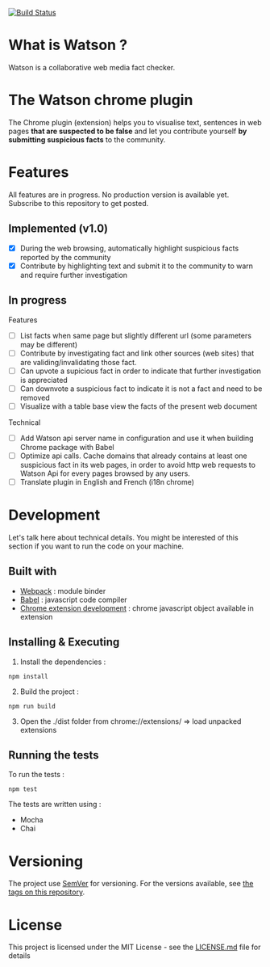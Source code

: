 [![Build Status](https://travis-ci.org/pierregillon/Watson.Plugins.Chrome.svg)](https://travis-ci.org/pierregillon/Watson.Plugins.Chrome)

# What is Watson ?
Watson is a collaborative web media fact checker.

# The Watson chrome plugin
The Chrome plugin (extension) helps you to visualise text, sentences in web pages **that are suspected to be false** and let you contribute yourself **by submitting suspicious facts** to the community.

# Features
All features are in progress. No production version is available yet. Subscribe to this repository to get posted.

## Implemented (v1.0)
- [x] During the web browsing, automatically highlight suspicious facts reported by the community
- [x] Contribute by highlighting text and submit it to the community to warn and require further investigation

## In progress
Features
- [ ] List facts when same page but slightly different url (some parameters may be different)
- [ ] Contribute by investigating fact and link other sources (web sites) that are validing/invalidating those fact.
- [ ] Can upvote a supicious fact in order to indicate that further investigation is appreciated
- [ ] Can downvote a suspicious fact to indicate it is not a fact and need to be removed
- [ ] Visualize with a table base view the facts of the present web document

Technical
- [ ] Add Watson api server name in configuration and use it when building Chrome package with Babel
- [ ] Optimize api calls. Cache domains that already contains at least one suspicious fact in its web pages, in order to avoid http web requests to Watson Api for every pages browsed by any users.
- [ ] Translate plugin in English and French (i18n chrome)

# Development
Let's talk here about technical details. You might be interested of this section if you want to run the code on your machine.

## Built with
* [Webpack](https://webpack.js.org/) : module binder
* [Babel](https://babeljs.io/) : javascript code compiler
* [Chrome extension development](https://developer.chrome.com/extensions/getstarted) : chrome javascript object available in extension

## Installing & Executing
1. Install the dependencies :
```
npm install
```

2. Build the project :
```
npm run build
```

3. Open the ./dist folder from chrome://extensions/ => load unpacked extensions

## Running the tests
To run the tests :
```
npm test
```

The tests are written using :
* Mocha
* Chai

# Versioning
The project use [SemVer](http://semver.org/) for versioning. For the versions available, see [the tags on this repository](https://github.com/pierregillon/Watson.Plugins.Chrome/releases).

# License
This project is licensed under the MIT License - see the [LICENSE.md](LICENSE.md) file for details
